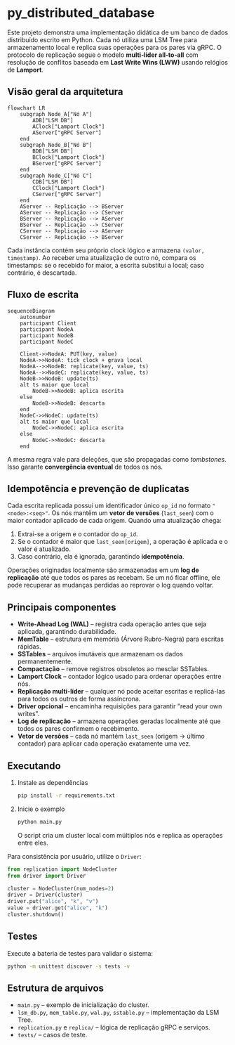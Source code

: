 # py_distributed_database

Este projeto demonstra uma implementação didática de um banco de dados distribuído escrito em Python. Cada nó utiliza uma LSM Tree para armazenamento local e replica suas operações para os pares via gRPC. O protocolo de replicação segue o modelo **multi‑líder all‑to‑all** com resolução de conflitos baseada em **Last Write Wins (LWW)** usando relógios de **Lamport**.

## Visão geral da arquitetura

```mermaid
flowchart LR
    subgraph Node_A["Nó A"]
        ADB["LSM DB"]
        AClock["Lamport Clock"]
        AServer["gRPC Server"]
    end
    subgraph Node_B["Nó B"]
        BDB["LSM DB"]
        BClock["Lamport Clock"]
        BServer["gRPC Server"]
    end
    subgraph Node_C["Nó C"]
        CDB["LSM DB"]
        CClock["Lamport Clock"]
        CServer["gRPC Server"]
    end
    AServer -- Replicação --> BServer
    AServer -- Replicação --> CServer
    BServer -- Replicação --> AServer
    BServer -- Replicação --> CServer
    CServer -- Replicação --> AServer
    CServer -- Replicação --> BServer
```

Cada instância contém seu próprio clock lógico e armazena `(valor, timestamp)`. Ao receber uma atualização de outro nó, compara os timestamps: se o recebido for maior, a escrita substitui a local; caso contrário, é descartada.

## Fluxo de escrita

```mermaid
sequenceDiagram
    autonumber
    participant Client
    participant NodeA
    participant NodeB
    participant NodeC

    Client->>NodeA: PUT(key, value)
    NodeA->>NodeA: tick clock + grava local
    NodeA-->>NodeB: replicate(key, value, ts)
    NodeA-->>NodeC: replicate(key, value, ts)
    NodeB->>NodeB: update(ts)
    alt ts maior que local
        NodeB->>NodeB: aplica escrita
    else
        NodeB->>NodeB: descarta
    end
    NodeC->>NodeC: update(ts)
    alt ts maior que local
        NodeC->>NodeC: aplica escrita
    else
        NodeC->>NodeC: descarta
    end
```

A mesma regra vale para deleções, que são propagadas como *tombstones*. Isso garante **convergência eventual** de todos os nós.

## Idempotência e prevenção de duplicatas

Cada escrita replicada possui um identificador único `op_id` no formato `"<node>:<seq>"`.
Os nós mantêm um **vetor de versões** (`last_seen`) com o maior contador aplicado de cada origem.
Quando uma atualização chega:

1. Extrai-se a origem e o contador do `op_id`.
2. Se o contador é maior que `last_seen[origem]`, a operação é aplicada e o valor é atualizado.
3. Caso contrário, ela é ignorada, garantindo **idempotência**.

Operações originadas localmente são armazenadas em um **log de replicação** até que todos os pares as recebam.
Se um nó ficar offline, ele pode recuperar as mudanças perdidas ao reprovar o log quando voltar.

## Principais componentes

- **Write-Ahead Log (WAL)** – registra cada operação antes que seja aplicada, garantindo durabilidade.
- **MemTable** – estrutura em memória (Árvore Rubro-Negra) para escritas rápidas.
- **SSTables** – arquivos imutáveis que armazenam os dados permanentemente.
- **Compactação** – remove registros obsoletos ao mesclar SSTables.
- **Lamport Clock** – contador lógico usado para ordenar operações entre nós.
- **Replicação multi-líder** – qualquer nó pode aceitar escritas e replicá-las para todos os outros de forma assíncrona.
- **Driver opcional** – encaminha requisições para garantir "read your own writes".
- **Log de replicação** – armazena operações geradas localmente até que todos os pares confirmem o recebimento.
- **Vetor de versões** – cada nó mantém `last_seen` (origem → último contador) para aplicar cada operação exatamente uma vez.

## Executando

1. Instale as dependências
   ```bash
   pip install -r requirements.txt
   ```
2. Inicie o exemplo
   ```bash
   python main.py
   ```
   O script cria um cluster local com múltiplos nós e replica as operações entre eles.

Para consistência por usuário, utilize o `Driver`:

```python
from replication import NodeCluster
from driver import Driver

cluster = NodeCluster(num_nodes=2)
driver = Driver(cluster)
driver.put("alice", "k", "v")
value = driver.get("alice", "k")
cluster.shutdown()
```

## Testes

Execute a bateria de testes para validar o sistema:
```bash
python -m unittest discover -s tests -v
```

## Estrutura de arquivos

- `main.py` – exemplo de inicialização do cluster.
- `lsm_db.py`, `mem_table.py`, `wal.py`, `sstable.py` – implementação da LSM Tree.
- `replication.py` e `replica/` – lógica de replicação gRPC e serviços.
- `tests/` – casos de teste.
